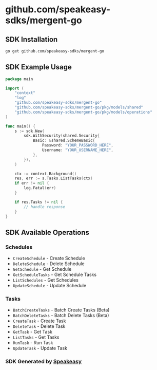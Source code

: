 # github.com/speakeasy-sdks/mergent-go

<!-- Start SDK Installation -->
## SDK Installation

```bash
go get github.com/speakeasy-sdks/mergent-go
```
<!-- End SDK Installation -->

## SDK Example Usage
<!-- Start SDK Example Usage -->
```go
package main

import (
    "context"
    "log"
    "github.com/speakeasy-sdks/mergent-go"
    "github.com/speakeasy-sdks/mergent-go/pkg/models/shared"
    "github.com/speakeasy-sdks/mergent-go/pkg/models/operations"
)

func main() {
    s := sdk.New(
        sdk.WithSecurity(shared.Security{
            Basic: &shared.SchemeBasic{
                Password: "YOUR_PASSWORD_HERE",
                Username: "YOUR_USERNAME_HERE",
            },
        }),
    )

    ctx := context.Background()
    res, err := s.Tasks.ListTasks(ctx)
    if err != nil {
        log.Fatal(err)
    }

    if res.Tasks != nil {
        // handle response
    }
}
```
<!-- End SDK Example Usage -->

<!-- Start SDK Available Operations -->
## SDK Available Operations


### Schedules

* `CreateSchedule` - Create Schedule
* `DeleteSchedule` - Delete Schedule
* `GetSchedule` - Get Schedule
* `GetScheduleTasks` - Get Schedule Tasks
* `ListSchedules` - Get Schedules
* `UpdateSchedule` - Update Schedule

### Tasks

* `BatchCreateTasks` - Batch Create Tasks (Beta)
* `BatchDeleteTasks` - Batch Delete Tasks (Beta)
* `CreateTask` - Create Task
* `DeleteTask` - Delete Task
* `GetTask` - Get Task
* `ListTasks` - Get Tasks
* `RunTask` - Run Task
* `UpdateTask` - Update Task
<!-- End SDK Available Operations -->

### SDK Generated by [Speakeasy](https://docs.speakeasyapi.dev/docs/using-speakeasy/client-sdks)
